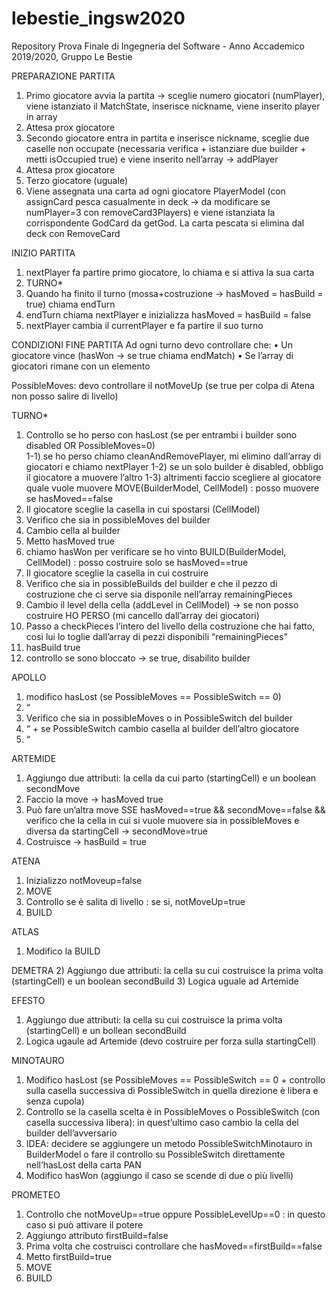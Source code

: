 ﻿# lebestie_ingsw2020
Repository Prova Finale di Ingegneria del Software - Anno Accademico 2019/2020, Gruppo Le Bestie

PREPARAZIONE PARTITA
1)    Primo giocatore avvia la partita -> sceglie numero giocatori (numPlayer), viene istanziato il MatchState, inserisce nickname, viene inserito player in array 
2)    Attesa prox giocatore
3)    Secondo giocatore entra in partita e inserisce nickname, sceglie due caselle non occupate (necessaria verifica + istanziare due builder + metti isOccupied true) e viene inserito nell’array ->  addPlayer
4)    Attesa prox giocatore
5)    Terzo giocatore (uguale)
6)    Viene assegnata una carta ad ogni giocatore PlayerModel (con assignCard pesca casualmente in deck -> da modificare se numPlayer=3 con removeCard3Players) e viene istanziata la corrispondente GodCard da getGod. La carta pescata si elimina dal deck con RemoveCard

INIZIO PARTITA
1)    nextPlayer fa partire primo giocatore, lo chiama e si attiva la sua carta
2)    TURNO*
3)    Quando ha finito il turno (mossa+costruzione -> hasMoved = hasBuild = true) chiama endTurn
4)    endTurn chiama nextPlayer e inizializza hasMoved = hasBuild = false
5)    nextPlayer cambia il currentPlayer e fa partire il suo turno

CONDIZIONI FINE PARTITA 
Ad ogni turno devo controllare che: 
•    Un giocatore vince (hasWon -> se true chiama endMatch)
•    Se l’array di giocatori rimane con un elemento 

PossibleMoves: devo controllare il notMoveUp (se true per colpa di Atena non posso salire di livello)

TURNO*
1)    Controllo se ho perso con hasLost (se per entrambi i builder sono disabled OR PossibleMoves=0)  
1-1)    se ho perso chiamo cleanAndRemovePlayer, mi elimino dall’array di giocatori e chiamo nextPlayer
1-2)    se un solo builder è disabled, obbligo il giocatore a muovere l’altro 
1-3)    altrimenti faccio scegliere al giocatore quale vuole muovere
MOVE(BuilderModel, CellModel) : posso muovere se hasMoved==false
2)    Il giocatore sceglie la casella in cui spostarsi (CellModel)
3)    Verifico che sia in possibleMoves del builder
4)    Cambio cella al builder
5)    Metto hasMoved true
6)    chiamo hasWon per verificare se ho vinto 
BUILD(BuilderModel, CellModel) : posso costruire solo se hasMoved==true
7)    Il giocatore sceglie la casella in cui costruire
8)    Verifico che sia in possibleBuilds del builder e che il pezzo di costruzione che ci serve sia disponile nell’array remainingPieces
9)    Cambio il level della cella (addLevel in CellModel) -> se non posso costruire HO PERSO (mi cancello dall’array dei giocatori)
10)    Passo a checkPieces l’intero del livello della costruzione che hai fatto, così lui lo toglie dall’array di pezzi disponibili “remainingPieces”
11)    hasBuild true 
12)    controllo se sono bloccato -> se true, disabilito builder

APOLLO
1)    modifico hasLost (se PossibleMoves == PossibleSwitch == 0)
2)    “
3)    Verifico che sia in possibleMoves o in PossibleSwitch del builder
4)    “ + se PossibleSwitch cambio casella al builder dell’altro giocatore
5)    “

ARTEMIDE
1)    Aggiungo due attributi: la cella da cui parto (startingCell) e un boolean secondMove
2)    Faccio la move -> hasMoved true
3)    Può fare un’altra move SSE hasMoved==true && secondMove==false && verifico che la cella in cui si vuole muovere sia in possibleMoves e diversa da startingCell -> secondMove=true
4)    Costruisce -> hasBuild = true

ATENA
1)    Inizializzo notMoveup=false
2)    MOVE
3)    Controllo se è salita di livello : se si, notMoveUp=true
4)    BUILD

ATLAS 
1)    Modifico la BUILD

DEMETRA
2)    Aggiungo due attributi: la cella su cui costruisce la prima volta (startingCell) e un boolean secondBuild
3)    Logica uguale ad Artemide

EFESTO
1)    Aggiungo due attributi: la cella su cui costruisce la prima volta (startingCell) e un bollean secondBuild
2)    Logica ugaule ad Artemide (devo costruire per forza sulla startingCell)

MINOTAURO
1)    Modifico hasLost (se PossibleMoves == PossibleSwitch == 0 + controllo sulla casella successiva di PossibleSwitch in quella direzione è libera e senza cupola)
2)    Controllo se la casella scelta è in PossibleMoves o PossibleSwitch (con casella successiva libera): in quest’ultimo caso cambio la cella del builder dell’avversario
3)    IDEA: decidere se aggiungere un metodo PossibleSwitchMinotauro in BuilderModel o fare il controllo su PossibleSwitch direttamente nell’hasLost della carta
PAN
1)    Modifico hasWon (aggiungo il caso se scende di due o più livelli)

PROMETEO
1)    Controllo che notMoveUp==true oppure PossibleLevelUp==0 : in questo caso si può attivare il potere
2)   Aggiungo attributo firstBuild=false
3)   Prima volta che costruisci controllare che hasMoved==firstBuild==false 
4)   Metto firstBuild=true
5)   MOVE
6)   BUILD  
